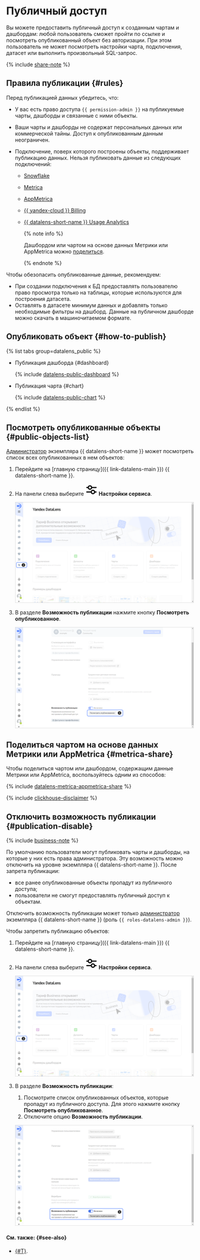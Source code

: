 # Публичный доступ

Вы можете предоставить публичный доступ к созданным чартам и дашбордам: любой пользователь сможет пройти по ссылке и посмотреть опубликованный объект без авторизации. При этом пользователь не может посмотреть настройки чарта, подключения, датасет или выполнить произвольный SQL-запрос.

{% include [share-note](../../_includes/datalens/datalens-share-note.md) %}

## Правила публикации {#rules}

Перед публикацией данных убедитесь, что:

* У вас есть право доступа `{{ permission-admin }}` на публикуемые чарты, дашборды и связанные с ними объекты.
* Ваши чарты и дашборды не содержат персональных данных или коммерческой тайны. Доступ к опубликованным данным неограничен.
* Подключение, поверх которого построены объекты, поддерживает публикацию данных. Нельзя публиковать данные из следующих подключений:

  * [Snowflake](../operations/connection/create-snowflake.md)
  * [Metrica](../operations/connection/create-metrica-api.md)
  * [AppMetrica](../operations/connection/create-appmetrica.md)
  * [{{ yandex-cloud }} Billing](../operations/connection/create-cloud-billing.md)
  * [{{ datalens-short-name }} Usage Analytics](../operations/connection/create-usage-tracking.md)

    {% note info %}

    Дашбордом или чартом на основе данных Метрики или AppMetrica можно [поделиться](#metrica-share).

    {% endnote %}

Чтобы обезопасить опубликованные данные, рекомендуем:

* При создании подключения к БД предоставлять пользователю право просмотра только на таблицы, которые используются для построения датасета.
* Оставлять в датасете минимум данных и добавлять только необходимые фильтры на дашборд. Данные на публичном дашборде можно скачать в машиночитаемом формате.

## Опубликовать объект {#how-to-publish}

{% list tabs group=datalens_public %}

- Публикация дашборда {#dashboard}

  {% include [datalens-public-dashboard](../../_includes/datalens/operations/datalens-public-dashboard.md) %}

- Публикация чарта {#chart}

  {% include [datalens-public-chart](../../_includes/datalens/operations/datalens-public-chart.md) %}

{% endlist %}

## Посмотреть опубликованные объекты {#public-objects-list}

[Администратор](../security/roles.md#datalens-admin) экземпляра {{ datalens-short-name }} может посмотреть список всех опубликованных в нем объектов:

1. Перейдите на [главную страницу]({{ link-datalens-main }}) {{ datalens-short-name }}.
1. На панели слева выберите ![sliders](../../_assets/console-icons/sliders.svg) **Настройки сервиса**.

   ![screen05](../../_assets/datalens/concepts/datalens-public/screen05.png)

1. В разделе **Возможность публикации** нажмите кнопку **Посмотреть опубликованное**.

   ![screen06](../../_assets/datalens/concepts/datalens-public/screen06.png)

## Поделиться чартом на основе данных Метрики или AppMetrica {#metrica-share}

Чтобы поделиться чартом или дашбордом, содержащим данные Метрики или AppMetrica, воспользуйтесь одним из способов:

{% include [datalens-metrica-appmetrica-share](../../_includes/datalens/datalens-metrica-appmetrica-share.md) %}

{% include [clickhouse-disclaimer](../../_includes/clickhouse-disclaimer.md) %}

## Отключить возможность публикации {#publication-disable}

{% include [business-note](../../_includes/datalens/datalens-functionality-available-business-note.md) %}

По умолчанию пользователи могут публиковать чарты и дашборды, на которые у них есть права администратора. Эту возможность можно отключить на уровне экземпляра {{ datalens-short-name }}. После запрета публикации:

* все ранее опубликованные объекты пропадут из публичного доступа;
* пользователи не смогут предоставлять публичный доступ к объектам.

Отключить возможность публикации может только [администратор](../security/roles.md#datalens-admin) экземпляра {{ datalens-short-name }} (роль `{{ roles-datalens-admin }}`).

Чтобы запретить публикацию объектов:

1. Перейдите на [главную страницу]({{ link-datalens-main }}) {{ datalens-short-name }}.
1. На панели слева выберите ![sliders](../../_assets/console-icons/sliders.svg) **Настройки сервиса**.

   ![screen05](../../_assets/datalens/concepts/datalens-public/screen05.png)

1. В разделе **Возможность публикации**:

   1. Посмотрите список опубликованных объектов, которые пропадут из публичного доступа. Для этого нажмите кнопку **Посмотреть опубликованное**.
   1. Отключите опцию **Возможность публикации**.

   ![screen07](../../_assets/datalens/concepts/datalens-public/screen07.png)

#### См. также: {#see-also}

* [{#T}](../security/embedded-objects.md).
